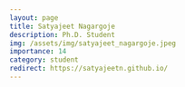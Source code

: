 ```yaml
---
layout: page
title: Satyajeet Nagargoje
description: Ph.D. Student
img: /assets/img/satyajeet_nagargoje.jpeg
importance: 14
category: student
redirect: https://satyajeetn.github.io/
---
```

